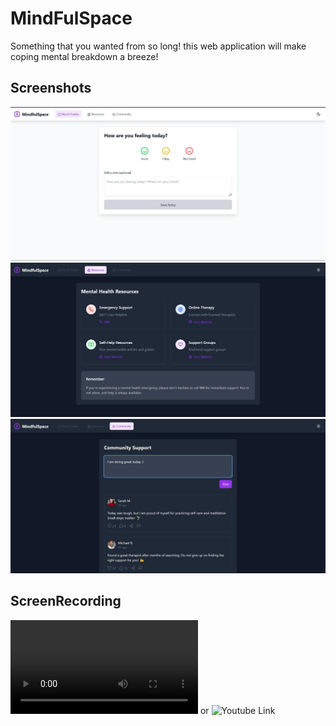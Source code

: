 # MindFulSpace

Something that you wanted from so long! this web application will make coping mental breakdown a breeze!

## Screenshots

![P1](https://github.com/Dev-Aditya-More/mental-health-support/blob/main/P1.png)  
![P2](https://github.com/Dev-Aditya-More/mental-health-support/blob/main/P2.png)  
![P3](https://github.com/Dev-Aditya-More/mental-health-support/blob/main/P3.png)


## ScreenRecording

![Here](https://github.com/Dev-Aditya-More/mental-health-support/blob/main/Recording%20.mp4) or ![Youtube Link](https://youtu.be/A-oHKn-2VuI)
